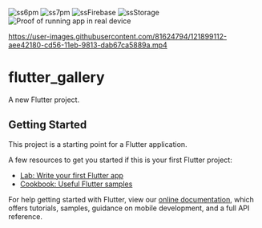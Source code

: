 ![ss6pm](https://user-images.githubusercontent.com/81624794/121898861-6c224980-cd56-11eb-823a-8bdafb53c60a.png)
![ss7pm](https://user-images.githubusercontent.com/81624794/121898871-6dec0d00-cd56-11eb-8a05-c22ac65b14c1.png)
![ssFirebase](https://user-images.githubusercontent.com/81624794/121898872-6e84a380-cd56-11eb-8f31-d6cb6e32c6be.png)
![ssStorage](https://user-images.githubusercontent.com/81624794/121898874-6f1d3a00-cd56-11eb-845b-e7344f494f36.png)
![Proof of running app in real device](https://user-images.githubusercontent.com/81624794/121898875-6f1d3a00-cd56-11eb-96a0-7f09e2508bed.png)

https://user-images.githubusercontent.com/81624794/121899112-aee42180-cd56-11eb-9813-dab67ca5889a.mp4




# flutter_gallery

A new Flutter project.

## Getting Started

This project is a starting point for a Flutter application.

A few resources to get you started if this is your first Flutter project:

- [Lab: Write your first Flutter app](https://flutter.dev/docs/get-started/codelab)
- [Cookbook: Useful Flutter samples](https://flutter.dev/docs/cookbook)

For help getting started with Flutter, view our
[online documentation](https://flutter.dev/docs), which offers tutorials,
samples, guidance on mobile development, and a full API reference.
